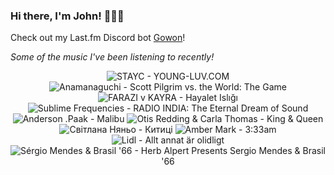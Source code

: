 ### Hi there, I'm John! 🏄🏻‍♂️

Check out my Last.fm Discord bot [Gowon](http://gowon.ca)!

_Some of the music I've been listening to recently!_


<!-- lastfm -->
<p align="center"><img src="https://lastfm.freetls.fastly.net/i/u/64s/bfce19f033d86d3c1e823979b6503e81.jpg" title="STAYC - YOUNG-LUV.COM"> <img src="https://lastfm.freetls.fastly.net/i/u/64s/c41cf7b6121a4bd68796468c70fe421a.jpg" title="Anamanaguchi - Scott Pilgrim vs. the World: The Game"> <img src="https://lastfm.freetls.fastly.net/i/u/64s/33718d568a0a45b6b1b9fbffc82f0513.jpg" title="FARAZI v KAYRA - Hayalet Islığı"> <img src="https://lastfm.freetls.fastly.net/i/u/64s/3df559725d8e4940b927434f167daba7.jpg" title="Sublime Frequencies - RADIO INDIA: The Eternal Dream of Sound"> <img src="https://lastfm.freetls.fastly.net/i/u/64s/2305f7d52ac2d59918e11b48487584f6.jpg" title="Anderson .Paak - Malibu"> <img src="https://lastfm.freetls.fastly.net/i/u/64s/c5638b46e70f4395c3385cd4209277b3.jpg" title="Otis Redding & Carla Thomas - King & Queen"> <img src="https://lastfm.freetls.fastly.net/i/u/64s/91a1dc2ead972c3e082c8e4dd1c57df7.jpg" title="Світлана Няньо - Китицi"> <img src="https://lastfm.freetls.fastly.net/i/u/64s/5453db7a2d8e1c89ccac657cbc365498.jpg" title="Amber Mark - 3:33am"> <img src="https://lastfm.freetls.fastly.net/i/u/64s/d3a87cb3e103f7eade4210413edfcd19.jpg" title="Lidl - Allt annat är olidligt"> <img src="https://lastfm.freetls.fastly.net/i/u/64s/ef5dcf8a41b74d8f9762b0422e440989.jpg" title="Sérgio Mendes & Brasil '66 - Herb Alpert Presents Sergio Mendes & Brasil '66"> </p>
